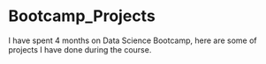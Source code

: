 # Bootcamp_Projects
I have spent 4 months on Data Science Bootcamp, here are some of projects I have done during the course.
